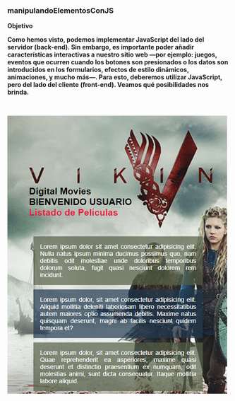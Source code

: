### manipulandoElementosConJS

**Objetivo**


**Como hemos visto, podemos implementar JavaScript del lado del servidor (back-end). Sin
embargo, es importante poder añadir características interactivas a nuestro sitio web —por
ejemplo: juegos, eventos que ocurren cuando los botones son presionados o los datos son
introducidos en los formularios, efectos de estilo dinámicos, animaciones, y mucho más—.
Para esto, deberemos utilizar JavaScript, pero del lado del cliente (front-end). Veamos qué
posibilidades nos brinda.**

<br>


![preview](https://github.com/lizzytag12/manipulandoElementosConJS/blob/master/public/img/preview.png)
